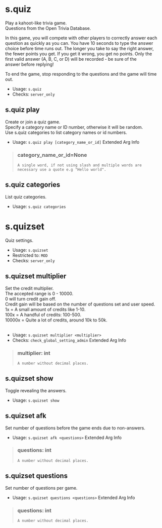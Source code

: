 # s.quiz
Play a kahoot-like trivia game.<br/>
Questions from the Open Trivia Database.<br/>

In this game, you will compete with other players to correctly answer each<br/>
question as quickly as you can. You have 10 seconds to type the answer<br/>
choice before time runs out. The longer you take to say the right answer,<br/>
the fewer points you get. If you get it wrong, you get no points. Only the<br/>
first valid answer (A, B, C, or D) will be recorded - be sure of the<br/>
answer before replying!<br/>

To end the game, stop responding to the questions and the game will time out.<br/>
 - Usage: `s.quiz`
 - Checks: `server_only`
## s.quiz play
Create or join a quiz game.<br/>
Specify a category name or ID number, otherwise it will be random.<br/>
Use s.quiz categories to list category names or id numbers.<br/>
 - Usage: `s.quiz play [category_name_or_id]`
Extended Arg Info
> ### category_name_or_id=None
> ```
> A single word, if not using slash and multiple words are necessary use a quote e.g "Hello world".
> ```
## s.quiz categories
List quiz categories.<br/>
 - Usage: `s.quiz categories`
# s.quizset
Quiz settings.<br/>
 - Usage: `s.quizset`
 - Restricted to: `MOD`
 - Checks: `server_only`
## s.quizset multiplier
Set the credit multiplier.<br/>
The accepted range is 0 - 10000.<br/>
0 will turn credit gain off.<br/>
Credit gain will be based on the number of questions set and user speed.<br/>
1x = A small amount of credits like 1-10.<br/>
100x = A handful of credits: 100-500.<br/>
10000x = Quite a lot of credits, around 10k to 50k.<br/>
        <br/>
 - Usage: `s.quizset multiplier <multiplier>`
 - Checks: `check_global_setting_admin`
Extended Arg Info
> ### multiplier: int
> ```
> A number without decimal places.
> ```
## s.quizset show
Toggle revealing the answers.<br/>
 - Usage: `s.quizset show`
## s.quizset afk
Set number of questions before the game ends due to non-answers.<br/>
 - Usage: `s.quizset afk <questions>`
Extended Arg Info
> ### questions: int
> ```
> A number without decimal places.
> ```
## s.quizset questions
Set number of questions per game.<br/>
 - Usage: `s.quizset questions <questions>`
Extended Arg Info
> ### questions: int
> ```
> A number without decimal places.
> ```
